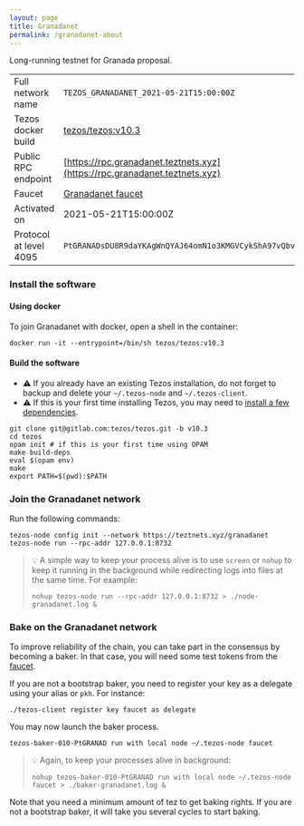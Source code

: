 ```yaml
---
layout: page
title: Granadanet
permalink: /granadanet-about
---
```


Long-running testnet for Granada proposal.

| | |
|-------|---------------------|
| Full network name | `TEZOS_GRANADANET_2021-05-21T15:00:00Z` |
| Tezos docker build | [tezos/tezos:v10.3](https://hub.docker.com/r/tezos/tezos/tags?page=1&ordering=last_updated&name=v10.3) |
| Public RPC endpoint | [https://rpc.granadanet.teztnets.xyz](https://rpc.granadanet.teztnets.xyz) |
| Faucet | [Granadanet faucet](https://faucet.tzalpha.net) |
| Activated on | 2021-05-21T15:00:00Z |
| Protocol at level 4095 |  `PtGRANADsDU8R9daYKAgWnQYAJ64omN1o3KMGVCykShA97vQbvV` |




### Install the software

#### Using docker

To join Granadanet with docker, open a shell in the container:

```
docker run -it --entrypoint=/bin/sh tezos/tezos:v10.3
```

#### Build the software


- ⚠️  If you already have an existing Tezos installation, do not forget to backup and delete your `~/.tezos-node` and `~/.tezos-client`.
- ⚠️  If this is your first time installing Tezos, you may need to [install a few dependencies](https://tezos.gitlab.io/introduction/howtoget.html#setting-up-the-development-environment-from-scratch).

```
git clone git@gitlab.com:tezos/tezos.git -b v10.3
cd tezos
opam init # if this is your first time using OPAM
make build-deps
eval $(opam env)
make
export PATH=$(pwd):$PATH
```

### Join the Granadanet network

Run the following commands:

```
tezos-node config init --network https://teztnets.xyz/granadanet
tezos-node run --rpc-addr 127.0.0.1:8732
```

> 💡 A simple way to keep your process alive is to use `screen` or `nohup` to keep it running in the background while redirecting logs into files at the same time. For example:
>
> ```bash=13
> nohup tezos-node run --rpc-addr 127.0.0.1:8732 > ./node-granadanet.log &
> ```


### Bake on the Granadanet network

To improve reliability of the chain, you can take part in the consensus by becoming a baker. In that case, you will need some test tokens from the [faucet](https://faucet.tzalpha.net).

If you are not a bootstrap baker, you need to register your key as a delegate using your alias or `pkh`. For instance:
```bash=2
./tezos-client register key faucet as delegate
```

You may now launch the baker process.
```bash=3
tezos-baker-010-PtGRANAD run with local node ~/.tezos-node faucet
```

> 💡 Again, to keep your processes alive in background:
>
> ```bash=4
> nohup tezos-baker-010-PtGRANAD run with local node ~/.tezos-node faucet > ./baker-granadanet.log &
> ```

Note that you need a minimum amount of tez to get baking rights. If you are not a bootstrap baker, it will take you several cycles to start baking.


